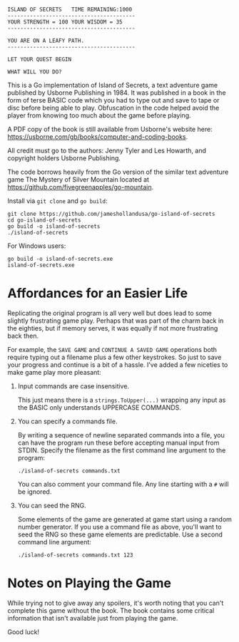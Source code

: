 ```
ISLAND OF SECRETS   TIME REMAINING:1000
----------------------------------------
YOUR STRENGTH = 100 YOUR WISDOM = 35
----------------------------------------

YOU ARE ON A LEAFY PATH.
----------------------------------------

LET YOUR QUEST BEGIN

WHAT WILL YOU DO?
```

This is a Go implementation of Island of Secrets, a text adventure game published by Usborne Publishing in 1984. It was published in a book in the form of terse BASIC code which you had to type out and save to tape or disc before being able to play. Obfuscation in the code helped avoid the player from knowing too much about the game before playing. 

A PDF copy of the book is still available from Usborne's website here: https://usborne.com/gb/books/computer-and-coding-books.

All credit must go to the authors: Jenny Tyler and Les Howarth, and copyright holders Usborne Publishing.

The code borrows heavily from the Go version of the similar text adventure game The Mystery of Silver Mountain located at https://github.com/fivegreenapples/go-mountain.

Install via `git clone` and `go build`:
```
git clone https://github.com/jameshollandusa/go-island-of-secrets
cd go-island-of-secrets
go build -o island-of-secrets
./island-of-secrets
```

For Windows users:

```
go build -o island-of-secrets.exe
island-of-secrets.exe
```

# Affordances for an Easier Life

Replicating the original program is all very well but does lead to some slightly frustrating game play. Perhaps that was part of the charm back in the eighties, but if memory serves, it was equally if not more frustrating back then.

For example, the `SAVE GAME` and `CONTINUE A SAVED GAME` operations both require typing out a filename plus a few other keystrokes. So just to save your progress and continue is a bit of a hassle. I've added a few niceties to make game play more pleasant:

1. Input commands are case insensitive.

   This just means there is a `strings.ToUpper(...)` wrapping any input as the BASIC only understands UPPERCASE COMMANDS.

2. You can specify a commands file.

    By writing a sequence of newline separated commands into a file, you can have the program run these before accepting manual input from STDIN. Specify the filename as the first command line argument to the program:

    ```
    ./island-of-secrets commands.txt
    ```

    You can also comment your command file. Any line starting with a `#` will be ignored.

3. You can seed the RNG.

    Some elements of the game are generated at game start using a random number generator. If you use a command file as above, you'll want to seed the RNG so these game elements are predictable. Use a second command line argument:

    ```
    ./island-of-secrets commands.txt 123
    ```

# Notes on Playing the Game

While trying not to give away any spoilers, it's worth noting that you can't complete this game without the book. The book contains some critical information that isn't available just from playing the game.

Good luck!

